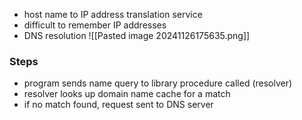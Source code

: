 - host name to IP address translation service
- difficult to remember IP addresses
- DNS resolution ![[Pasted image 20241126175635.png]]

### Steps
- program sends name query to library procedure called (resolver)
- resolver looks up domain name cache for a match
- if no match found, request sent to DNS server